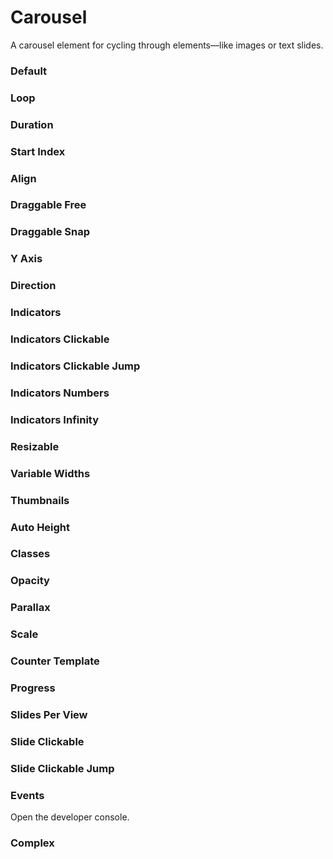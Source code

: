 # Carousel

A carousel element for cycling through elements—like images or text slides.

<Playground />

<Usage />

<Api />

<GlobalConfig />

<Examples />

### Default

<Example src="examples/default" />

### Loop

<Example src="examples/loop" />

### Duration

<Example src="examples/duration" />

### Start Index

<Example src="examples/start-index" />

### Align

<Example src="examples/align" />

### Draggable Free

<Example src="examples/draggable-free" />

### Draggable Snap

<Example src="examples/draggable-snap" />

### Y Axis

<Example src="examples/y-axis" />

### Direction

<Example src="examples/direction" />

### Indicators

<Example src="examples/indicators" />

### Indicators Clickable

<Example src="examples/indicators-clickable" />

### Indicators Clickable Jump

<Example src="examples/indicators-clickable-jump" />

### Indicators Numbers

<Example src="examples/indicators-numbers" />

### Indicators Infinity

<Example src="examples/indicators-infinity" />

### Resizable

<Example src="examples/resizable" />

### Variable Widths

<Example src="examples/variable-widths" />

### Thumbnails

<Example src="examples/thumbnails" />

### Auto Height

<Example src="examples/auto-height" />

### Classes

<Example src="examples/classes" />

### Opacity

<Example src="examples/opacity" />

### Parallax

<Example src="examples/parallax" />

### Scale

<Example src="examples/scale" />

### Counter Template

<Example src="examples/counter-template" />

### Progress

<Example src="examples/progress" />

### Slides Per View

<Example src="examples/slides-per-view" />

### Slide Clickable

<Example src="examples/slide-clickable" />

### Slide Clickable Jump

<Example src="examples/slide-clickable-jump" />

### Events

Open the developer console.

<Example src="examples/events" />

### Complex

<Example src="examples/complex" />

<LastModified />
